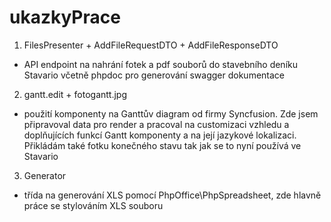 # ukazkyPrace

1. FilesPresenter + AddFileRequestDTO + AddFileResponseDTO
- API endpoint na nahrání fotek a pdf souborů do stavebního deníku Stavario včetně phpdoc pro generování swagger dokumentace

2. gantt.edit + fotogantt.jpg
- použití komponenty na Ganttův diagram od firmy Syncfusion. Zde jsem připravoval data pro render a pracoval na customizaci vzhledu a doplňujících funkcí Gantt komponenty a na její jazykové lokalizaci. Přikládám také fotku konečného stavu tak jak se to nyní používá ve Stavario

3. Generator
- třída na generování XLS pomocí PhpOffice\PhpSpreadsheet, zde hlavně práce se stylováním XLS souboru
